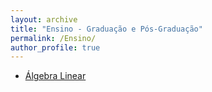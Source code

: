```yaml
---
layout: archive
title: "Ensino - Graduação e Pós-Graduação"
permalink: /Ensino/
author_profile: true
---
```


- [Álgebra Linear](https://raphateixeira.github.io/AlgebraLinear/)
